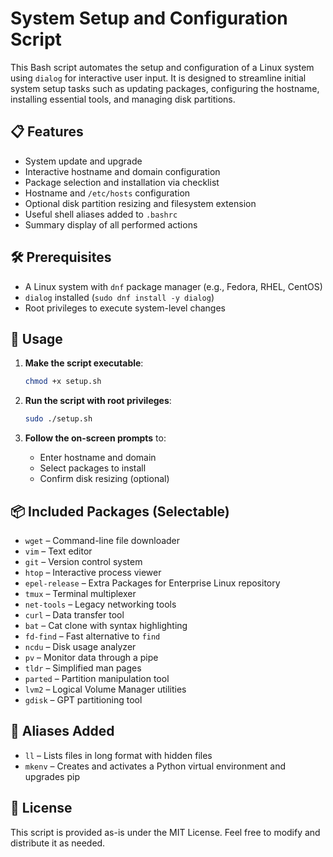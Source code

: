 # System Setup and Configuration Script

This Bash script automates the setup and configuration of a Linux system using `dialog` for interactive user input. It is designed to streamline initial system setup tasks such as updating packages, configuring the hostname, installing essential tools, and managing disk partitions.

## 📋 Features

- System update and upgrade
- Interactive hostname and domain configuration
- Package selection and installation via checklist
- Hostname and `/etc/hosts` configuration
- Optional disk partition resizing and filesystem extension
- Useful shell aliases added to `.bashrc`
- Summary display of all performed actions

## 🛠️ Prerequisites

- A Linux system with `dnf` package manager (e.g., Fedora, RHEL, CentOS)
- `dialog` installed (`sudo dnf install -y dialog`)
- Root privileges to execute system-level changes

## 🚀 Usage

1. **Make the script executable**:
   ```bash
   chmod +x setup.sh
   ```

2. **Run the script with root privileges**:
   ```bash
   sudo ./setup.sh
   ```

3. **Follow the on-screen prompts** to:
   - Enter hostname and domain
   - Select packages to install
   - Confirm disk resizing (optional)

## 📦 Included Packages (Selectable)

- `wget` – Command-line file downloader  
- `vim` – Text editor  
- `git` – Version control system  
- `htop` – Interactive process viewer  
- `epel-release` – Extra Packages for Enterprise Linux repository  
- `tmux` – Terminal multiplexer  
- `net-tools` – Legacy networking tools  
- `curl` – Data transfer tool  
- `bat` – Cat clone with syntax highlighting  
- `fd-find` – Fast alternative to `find`  
- `ncdu` – Disk usage analyzer  
- `pv` – Monitor data through a pipe  
- `tldr` – Simplified man pages  
- `parted` – Partition manipulation tool  
- `lvm2` – Logical Volume Manager utilities  
- `gdisk` – GPT partitioning tool  

## 🧩 Aliases Added

- `ll` – Lists files in long format with hidden files  
- `mkenv` – Creates and activates a Python virtual environment and upgrades pip  

## 📄 License

This script is provided as-is under the MIT License. Feel free to modify and distribute it as needed.
